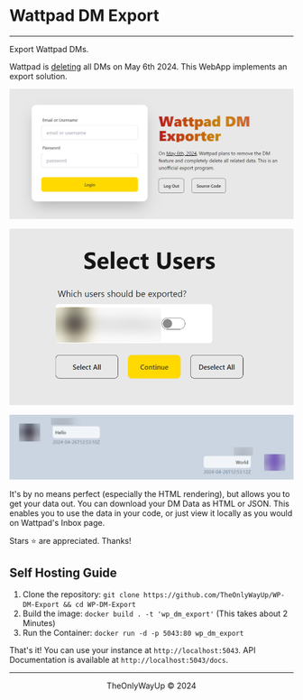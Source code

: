 # Wattpad DM Export
---
Export Wattpad DMs.

Wattpad is [deleting](https://support.wattpad.com/hc/articles/204412040-Private-messages) all DMs on May 6th 2024. This WebApp implements an export solution.

![](/images/home.png)

![](/images/users.png)

![](/images/chat.png)



It's by no means perfect (especially the HTML rendering), but allows you to get your data out. You can download your DM Data as HTML or JSON. This enables you to use the data in your code, or just view it locally as you would on Wattpad's Inbox page.

Stars ⭐ are appreciated. Thanks!

## Self Hosting Guide
1. Clone the repository: `git clone https://github.com/TheOnlyWayUp/WP-DM-Export && cd WP-DM-Export`
2. Build the image: `docker build . -t 'wp_dm_export'` (This takes about 2 Minutes)
3. Run the Container: `docker run -d -p 5043:80 wp_dm_export`

That's it! You can use your instance at `http://localhost:5043`. API Documentation is available at `http://localhost:5043/docs`.

---

<div align="center">
    <p>TheOnlyWayUp © 2024</p>
</div>
